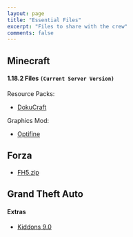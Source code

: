 ```yaml
---
layout: page
title: "Essential Files"
excerpt: "Files to share with the crew"
comments: false
---
```

## Minecraft

#### 1.18.2 Files `(Current Server Version)`
Resource Packs:
- <a href="http://dostresamigoz.club/assets/1.18.2-Dokucraft.zip">DokuCraft</a>

Graphics Mod:
- <a href="http://dostresamigoz.club/assets/OptiFine.jar"> Optifine </a>

## Forza
- <a href="http://dostresamigoz.club/assets/FH5.zip">FH5.zip</a>

## Grand Theft Auto
#### Extras
- <a href="http://dostresamigoz.club/assets/kiddons.zip">Kiddons 9.0</a>

